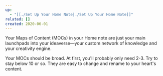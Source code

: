 ```yaml
---
up:
  - "[[./Set Up Your Home Note|./Set Up Your Home Note]]"
related: []
created: 2020-06-01
---
```

Your Maps of Content (MOCs) in your Home note are just your main launchpads into your ideaverse—your custom network of knowledge and your creativity engine. 

Your MOCs should be broad. At first, you'll probably only need 2-3. Try to stay below 10 or so. They are easy to change and rename to your heart's content. 